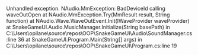Unhandled exception. NAudio.MmException: BadDeviceId calling waveOutOpen
   at NAudio.MmException.Try(MmResult result, String function)
   at NAudio.Wave.WaveOutEvent.Init(IWaveProvider waveProvider)
   at SnakeGameUl.Audio.MusicManager.Initialize(String basePath) in C:\Users\opilane\source\repos\OOP\SnakeGameUl\Audio\SoundManager.cs:line 36
   at SnakeGameUl.Program.Main(String[] args) in C:\Users\opilane\source\repos\OOP\SnakeGameUl\Program.cs:line 19
